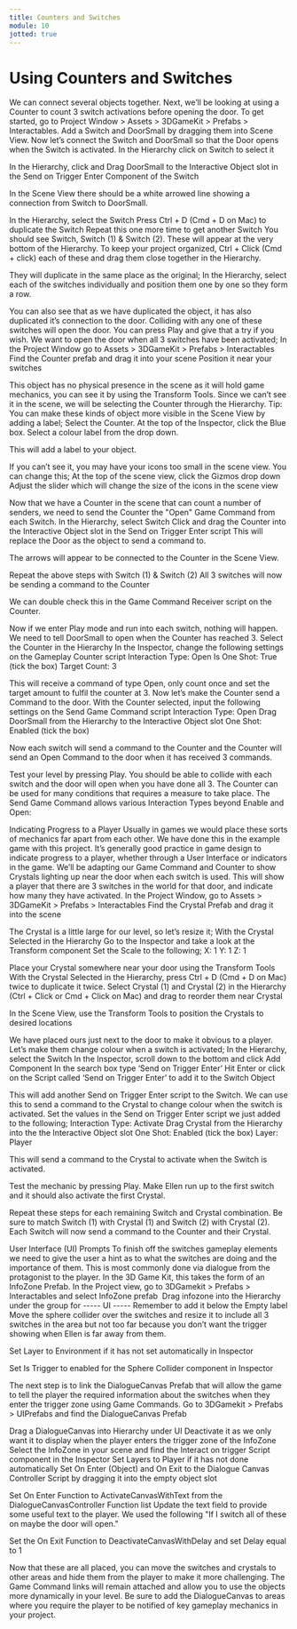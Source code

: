```yaml
---
title: Counters and Switches
module: 10
jotted: true
---
```


# Using Counters and Switches
We can connect several objects together. Next, we’ll be looking at using a Counter to count 3 switch activations before opening the door.
To get started, go to Project Window > Assets > 3DGameKit > Prefabs > Interactables. Add a Switch and DoorSmall by dragging them into Scene View. 
Now let’s connect the Switch and DoorSmall so that the Door opens when the Switch is activated.
In the Hierarchy click on Switch to select it 


In the Hierarchy, click and Drag DoorSmall to the Interactive Object slot in the Send on Trigger Enter Component of the Switch 


In the Scene View there should be a white arrowed line showing a connection from Switch to DoorSmall. 


In the Hierarchy, select the Switch
Press Ctrl + D (Cmd + D on Mac) to duplicate the Switch
Repeat this one more time to get another Switch
You should see Switch, Switch (1) & Switch (2).
These will appear at the very bottom of the Hierarchy. To keep your project organized, Ctrl + Click (Cmd + click) each of these and drag them close together in the Hierarchy.

They will duplicate in the same place as the original;
In the Hierarchy, select each of the switches individually and position them one by one so they form a row.

You can also see that as we have duplicated the object, it has also duplicated it’s connection to the door. Colliding with any one of these switches will open the door. You can press Play and give that a try if you wish.
We want to open the door when all 3 switches have been activated;
In the Project Window go to Assets > 3DGameKit > Prefabs > Interactables
Find the Counter prefab and drag it into your scene
Position it near your switches

This object has no physical presence in the scene as it will hold game mechanics, you can see it by using the Transform Tools. Since we can’t see it in the scene, we will be selecting the Counter through the Hierarchy.
Tip: You can make these kinds of object more visible in the Scene View by adding a label;
Select the Counter.
At the top of the Inspector, click the Blue box.
Select a colour label from the drop down.

This will add a label to your object.

If you can’t see it, you may have your icons too small in the scene view. You can change this;
At the top of the scene view, click the Gizmos drop down
Adjust the slider which will change the size of the icons in the scene view

Now that we have a Counter in the scene that can count a number of senders, we need to send the Counter the "Open" Game Command from each Switch.
In the Hierarchy, select Switch
Click and drag the Counter into the Interactive Object slot in the Send on Trigger Enter script
This will replace the Door as the object to send a command to.

The arrows will appear to be connected to the Counter in the Scene View.

Repeat the above steps with Switch (1) & Switch (2)
All 3 switches will now be sending a command to the Counter

We can double check this in the Game Command Receiver script on the Counter.

Now if we enter Play mode and run into each switch, nothing will happen. We need to tell DoorSmall to open when the Counter has reached 3.
Select the Counter in the Hierarchy
In the Inspector, change the following settings on the Gameplay Counter script
Interaction Type: Open
Is One Shot: True (tick the box)
Target Count: 3

This will receive a command of type Open, only count once and set the target amount to fulfil the counter at 3.
Now let’s make the Counter send a Command to the door.
With the Counter selected, input the following settings on the Send Game Command script
Interaction Type: Open
Drag DoorSmall from the Hierarchy to the Interactive Object slot
One Shot: Enabled (tick the box)

Now each switch will send a command to the Counter and the Counter will send an Open Command to the door when it has received 3 commands.

Test your level by pressing Play. You should be able to collide with each switch and the door will open when you have done all 3.
The Counter can be used for many conditions that requires a measure to take place. The Send Game Command allows various Interaction Types beyond Enable and Open:

Indicating Progress to a Player
Usually in games we would place these sorts of mechanics far apart from each other. We have done this in the example game with this project. It’s generally good practice in game design to indicate progress to a player, whether through a User Interface or indicators in the game.
We’ll be adapting our Game Command and Counter to show Crystals lighting up near the door when each switch is used. This will show a player that there are 3 switches in the world for that door, and indicate how many they have activated.
In the Project Window, go to Assets > 3DGameKit > Prefabs > Interactables
Find the Crystal Prefab and drag it into the scene

The Crystal is a little large for our level, so let’s resize it;
With the Crystal Selected in the Hierarchy
Go to the Inspector and take a look at the Transform component
Set the Scale to the following;
X: 1
Y: 1
Z: 1

Place your Crystal somewhere near your door using the Transform Tools
With the Crystal Selected in the Hierarchy, press Ctrl + D (Cmd + D on Mac) twice to duplicate it twice.
Select Crystal (1) and Crystal (2) in the Hierarchy (Ctrl + Click or Cmd + Click on Mac) and drag to reorder them near Crystal

In the Scene View, use the Transform Tools to position the Crystals to desired locations

We have placed ours just next to the door to make it obvious to a player. Let’s make them change colour when a switch is activated;
In the Hierarchy, select the Switch
In the Inspector, scroll down to the bottom and click Add Component
In the search box type ‘Send on Trigger Enter’
Hit Enter or click on the Script called ‘Send on Trigger Enter’ to add it to the Switch Object

This will add another Send on Trigger Enter script to the Switch. We can use this to send a command to the Crystal to change colour when the switch is activated.
Set the values in the Send on Trigger Enter script we just added to the following;
Interaction Type: Activate
Drag Crystal from the Hierarchy into the the Interactive Object slot
One Shot: Enabled (tick the box)
Layer: Player

This will send a command to the Crystal to activate when the Switch is activated.

Test the mechanic by pressing Play. Make Ellen run up to the first switch and it should also activate the first Crystal.

Repeat these steps for each remaining Switch and Crystal combination. Be sure to match Switch (1) with Crystal (1) and Switch (2) with Crystal (2). Each Switch will now send a command to the Counter and their Crystal.

User Interface (UI) Prompts
To finish off the switches gameplay elements we need to give the user a hint as to what the switches are doing and the importance of them. This is most commonly done via dialogue from the protagonist to the player. In the 3D Game Kit, this takes the form of an InfoZone Prefab.
In the Project view, go to 3DGamekit > Prefabs > Interactables and select InfoZone prefab
<IMAGE>
Drag infozone into the Hierarchy under the group for ----- UI -----
Remember to add it below the Empty label
Move the sphere collider over the switches and resize it to include all 3 switches in the area but not too far because you don’t want the trigger showing when Ellen is far away from them.

Set Layer to Environment if it has not set automatically in Inspector

Set Is Trigger to enabled for the Sphere Collider component in Inspector

The next step is to link the DialogueCanvas Prefab that will allow the game to tell the player the required information about the switches when they enter the trigger zone using Game Commands.
Go to 3DGamekit > Prefabs > UIPrefabs and find the DialogueCanvas Prefab

Drag a DialogueCanvas into Hierarchy under UI
Deactivate it as we only want it to display when the player enters the trigger zone of the InfoZone
Select the InfoZone in your scene and find the Interact on trigger Script component in the Inspector
Set Layers to Player if it has not done automatically
Set On Enter (Object) and On Exit to the Dialogue Canvas Controller Script by dragging it into the empty object slot

Set On Enter Function to ActivateCanvasWithText from the DialogueCanvasController Function list
Update the text field to provide some useful text to the player. We used the following
"If I switch all of these on maybe the door will open."

Set the On Exit Function to DeactivateCanvasWithDelay and set Delay equal to 1

Now that these are all placed, you can move the switches and crystals to other areas and hide them from the player to make it more challenging. The Game Command links will remain attached and allow you to use the objects more dynamically in your level. Be sure to add the DialogueCanvas to areas where you require the player to be notified of key gameplay mechanics in your project.


